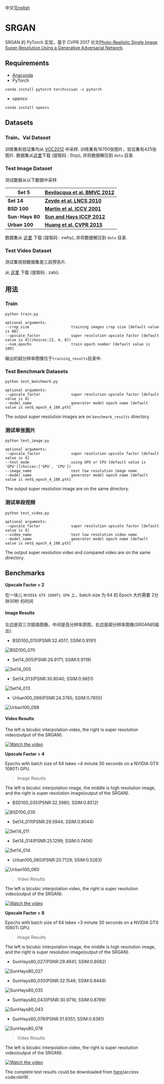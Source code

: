中文|[English](./README.md)

# SRGAN

SRGAN 的 PyTorch 实现，基于 CVPR 2017 论文[Photo-Realistic Single Image Super-Resolution Using a Generative Adversarial Network](https://arxiv.org/abs/1609.04802).

## Requirements
- [Anaconda](https://www.anaconda.com/download/)
- PyTorch
```
conda install pytorch torchvision -c pytorch
```
- opencv
```
conda install opencv
```

## Datasets

### Train、Val Dataset
训练集和验证集均从 [VOC2012](http://cvlab.postech.ac.kr/~mooyeol/pascal_voc_2012/) 中采样.
训练集有16700张图片，验证集有425张图片.
数据集从[这里](https://pan.baidu.com/s/1xuFperu2WiYc5-_QXBemlA)下载 (提取码 : 5tzp), 并将数据解压到 `data` 目录.

### Test Image Dataset


测试数据从以下数据中采样.


| **Set 5** |  [Bevilacqua et al. BMVC 2012](http://people.rennes.inria.fr/Aline.Roumy/results/SR_BMVC12.html)|
| ---- | ---- |
| **Set 14** | **[Zeyde et al. LNCS 2010](https://sites.google.com/site/romanzeyde/research-interests)** |
| **BSD 100** | **[Martin et al. ICCV 2001](https://www.eecs.berkeley.edu/Research/Projects/CS/vision/bsds/)** |
| **Sun-Hays 80** | **[Sun and Hays ICCP 2012](http://cs.brown.edu/~lbsun/SRproj2012/SR_iccp2012.html)** |
| **Urban 100** | **[Huang et al. CVPR 2015](https://sites.google.com/site/jbhuang0604/publications/struct_sr)** |
数据集从 [这里](https://pan.baidu.com/s/1vGosnyal21wGgVffriL1VQ) 下载 (提取码 : xwhy), 并将数据解压到 `data` 目录.

### Test Video Dataset
测试集视频数据集是三段预告片.

从 [这里](https://pan.baidu.com/s/1NUZKm5xCHRj1O0JlCZIu8Q) 下载 (提取码 : zabi).

## 用法

### Train
```
python train.py

optional arguments:
--crop_size                   training images crop size [default value is 88]
--upscale_factor              super resolution upscale factor [default value is 4](choices:[2, 4, 8])
--num_epochs                  train epoch number [default value is 100]
```
输出的超分辨率图像位于`training_results`目录中.



### Test Benchmark Datasets

```
python test_benchmark.py

optional arguments:
--upscale_factor              super resolution upscale factor [default value is 4]
--model_name                  generator model epoch name [default value is netG_epoch_4_100.pth]
```
The output super resolution images are on `benchmark_results` directory.



### 测试单张图片

```
python test_image.py

optional arguments:
--upscale_factor              super resolution upscale factor [default value is 4]
--test_mode                   using GPU or CPU [default value is 'GPU'](choices:['GPU', 'CPU'])
--image_name                  test low resolution image name
--model_name                  generator model epoch name [default value is netG_epoch_4_100.pth]
```
The output super resolution image are on the same directory.



### 测试单段视频
```
python test_video.py

optional arguments:
--upscale_factor              super resolution upscale factor [default value is 4]
--video_name                  test low resolution video name
--model_name                  generator model epoch name [default value is netG_epoch_4_100.pth]
```
The output super resolution video and compared video are on the same directory.



## Benchmarks
**Upscale Factor = 2**

在一块儿 `NVIDIA GTX 1080Ti GPU` 上，batch size 为 64 的 Epoch 大约需要 2分钟30秒 的时间



#### Image Results

左边是双三次插值图像，中间是高分辨率原图，右边是超分辨率图像(SRGAN的输出).

- BSD100_070(PSNR:32.4517; SSIM:0.9191)

![BSD100_070](images/1.png)

- Set14_005(PSNR:26.9171; SSIM:0.9119)

![Set14_005](images/2.png)

- Set14_013(PSNR:30.8040; SSIM:0.9651)

![Set14_013](images/3.png)

- Urban100_098(PSNR:24.3765; SSIM:0.7855)

![Urban100_098](images/4.png)



#### Video Results

The left is bicubic interpolation video, the right is super resolution video(output of the SRGAN).

[![Watch the video](images/video_SRF_2.png)](https://youtu.be/05vx-vOJOZs)

**Upscale Factor = 4**

Epochs with batch size of 64 takes ~4 minute 30 seconds on a NVIDIA GTX 1080Ti GPU. 

> Image Results

The left is bicubic interpolation image, the middle is high resolution image, and 
the right is super resolution image(output of the SRGAN).

- BSD100_035(PSNR:32.3980; SSIM:0.8512)

![BSD100_035](images/5.png)

- Set14_011(PSNR:29.5944; SSIM:0.9044)

![Set14_011](images/6.png)

- Set14_014(PSNR:25.1299; SSIM:0.7406)

![Set14_014](images/7.png)

- Urban100_060(PSNR:20.7129; SSIM:0.5263)

![Urban100_060](images/8.png)

> Video Results

The left is bicubic interpolation video, the right is super resolution video(output of the SRGAN).

[![Watch the video](images/video_SRF_4.png)](https://youtu.be/tNR2eiMeoQs)

**Upscale Factor = 8**

Epochs with batch size of 64 takes ~3 minute 30 seconds on a NVIDIA GTX 1080Ti GPU. 

> Image Results

The left is bicubic interpolation image, the middle is high resolution image, and 
the right is super resolution image(output of the SRGAN).

- SunHays80_027(PSNR:29.4941; SSIM:0.8082)

![SunHays80_027](images/9.png)

- SunHays80_035(PSNR:32.1546; SSIM:0.8449)

![SunHays80_035](images/10.png)

- SunHays80_043(PSNR:30.9716; SSIM:0.8789)

![SunHays80_043](images/11.png)

- SunHays80_078(PSNR:31.9351; SSIM:0.8381)

![SunHays80_078](images/12.png)

> Video Results

The left is bicubic interpolation video, the right is super resolution video(output of the SRGAN).

[![Watch the video](images/video_SRF_8.png)](https://youtu.be/EuvXTKCRr8I)

The complete test results could be downloaded from [here](https://pan.baidu.com/s/1tpi-X6KMrUM15zKTH7f_WQ)(access code:nkh9).

